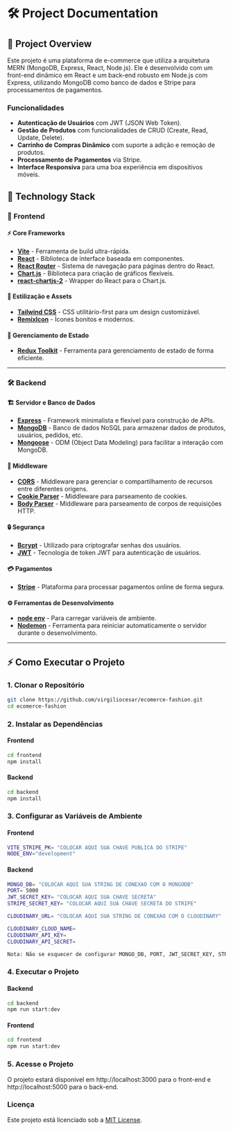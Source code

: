 # 🛠️ Project Documentation

## 🚀 Project Overview
Este projeto é uma plataforma de e-commerce que utiliza a arquitetura MERN (MongoDB, Express, React, Node.js). Ele é desenvolvido com um front-end dinâmico em React e um back-end robusto em Node.js com Express, utilizando MongoDB como banco de dados e Stripe para processamentos de pagamentos.

### Funcionalidades
- **Autenticação de Usuários** com JWT (JSON Web Token).
- **Gestão de Produtos** com funcionalidades de CRUD (Create, Read, Update, Delete).
- **Carrinho de Compras Dinâmico** com suporte a adição e remoção de produtos.
- **Processamento de Pagamentos** via Stripe.
- **Interface Responsiva** para uma boa experiência em dispositivos móveis.

## 🚀 Technology Stack

### 🌈 Frontend

#### ⚡ Core Frameworks
- [**Vite**](https://vitejs.dev/) - Ferramenta de build ultra-rápida.
- [**React**](https://react.dev/) - Biblioteca de interface baseada em componentes.
- [**React Router**](https://reactrouter.com/) - Sistema de navegação para páginas dentro do React.
- [**Chart.js**](https://www.chartjs.org/) - Biblioteca para criação de gráficos flexíveis.
- [**react-chartjs-2**](https://www.npmjs.com/package/react-chartjs-2) - Wrapper do React para o Chart.js.

#### 🎨 Estilização e Assets
- [**Tailwind CSS**](https://tailwindcss.com/) - CSS utilitário-first para um design customizável.
- [**RemixIcon**](https://remixicon.com/) - Ícones bonitos e modernos.

#### 🧠 Gerenciamento de Estado
- [**Redux Toolkit**](https://redux-toolkit.js.org/) - Ferramenta para gerenciamento de estado de forma eficiente.

---

### 🛠️ Backend

#### 🏗️ Servidor e Banco de Dados
- [**Express**](https://expressjs.com/) - Framework minimalista e flexível para construção de APIs.
- [**MongoDB**](https://www.mongodb.com/) - Banco de dados NoSQL para armazenar dados de produtos, usuários, pedidos, etc.
- [**Mongoose**](https://mongoosejs.com/) - ODM (Object Data Modeling) para facilitar a interação com MongoDB.

#### 🔌 Middleware
- [**CORS**](https://www.npmjs.com/package/cors) - Middleware para gerenciar o compartilhamento de recursos entre diferentes origens.
- [**Cookie Parser**](https://www.npmjs.com/package/cookie-parser) - Middleware para parseamento de cookies.
- [**Body Parser**](https://www.npmjs.com/package/body-parser) - Middleware para parseamento de corpos de requisições HTTP.

#### 🔒 Segurança
- [**Bcrypt**](https://www.npmjs.com/package/bcrypt) - Utilizado para criptografar senhas dos usuários.
- [**JWT**](https://jwt.io/) - Tecnologia de token JWT para autenticação de usuários.

#### 💳 Pagamentos
- [**Stripe**](https://stripe.com/) - Plataforma para processar pagamentos online de forma segura.

#### ⚙️ Ferramentas de Desenvolvimento
- [**node env**](https://nodejs.org/pt/learn/command-line/how-to-read-environment-variables-from-nodejs) - Para carregar variáveis de ambiente.
- [**Nodemon**](https://nodemon.io/) - Ferramenta para reiniciar automaticamente o servidor durante o desenvolvimento.

---

## ⚡ Como Executar o Projeto

### 1. Clonar o Repositório

```bash
git clone https://github.com/virgiliocesar/ecomerce-fashion.git
cd ecomerce-fashion
```

### 2. Instalar as Dependências
#### Frontend

```bash
cd frontend
npm install
```
#### Backend

```bash
cd backend
npm install
```

### 3. Configurar as Variáveis de Ambiente
#### Frontend

```bash
VITE_STRIPE_PK= "COLOCAR AQUI SUA CHAVE PUBLICA DO STRIPE"
NODE_ENV="development"
```
#### Backend

```bash
MONGO_DB= "COLOCAR AQUI SUA STRING DE CONEXAO COM O MONGODB"
PORT= 5000
JWT_SECRET_KEY= "COLOCAR AQUI SUA CHAVE SECRETA"
STRIPE_SECRET_KEY= "COLOCAR AQUI SUA CHAVE SECRETA DO STRIPE"

CLOUDINARY_URL= "COLOCAR AQUI SUA STRING DE CONEXAO COM O CLOUDINARY"

CLOUDINARY_CLOUD_NAME=
CLOUDINARY_API_KEY=
CLOUDINARY_API_SECRET=

Nota: Não se esquecer de configurar MONGO_DB, PORT, JWT_SECRET_KEY, STRIPE_SECRET_KEY, CLOUDINARY_URL, CLOUDINARY_CLOUD_NAME, CLOUDINARY_API_KEY e CLOUDINARY_API_SECRET acima.
```

### 4. Executar o Projeto
#### Backend

```bash
cd backend
npm run start:dev
```
#### Frontend

```bash
cd frontend
npm run start:dev
```

### 5. Acesse o Projeto

O projeto estará disponível em http://localhost:3000 para o front-end e http://localhost:5000 para o back-end.


###  Licença
Este projeto está licenciado sob a [MIT License](./LICENCE).
